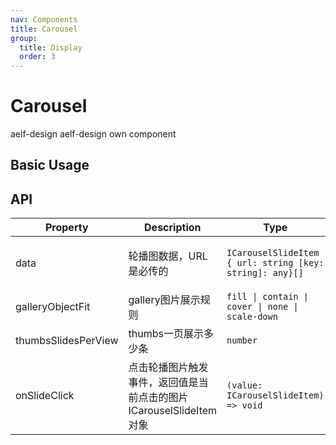 ```yaml
---
nav: Components
title: Carousel
group:
  title: Display
  order: 3
---
```


# Carousel

<Badge type='success'>aelf-design</Badge> aelf-design own component

## Basic Usage

<code src="./demos/basic.tsx"></code>

## API

| Property | Description | Type | Default | Version |
| --- | --- | --- | --- | --- |
| data | 轮播图数据，URL是必传的 | `ICarouselSlideItem { url: string [key: string]: any}[]` | `{ headClip: 6, tailClip: 4 }` | `1.0.0`&nbsp; |
| galleryObjectFit | gallery图片展示规则 | `fill \| contain \| cover \| none \| scale-down` | `cover` | `1.0.0` |
| thumbsSlidesPerView | thumbs一页展示多少条 | `number` | `5` | `1.0.0` |
| onSlideClick | 点击轮播图片触发事件，返回值是当前点击的图片ICarouselSlideItem对象 | `(value: ICarouselSlideItem) => void` | - | `1.0.0` |
